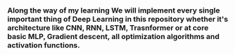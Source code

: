 ### Along the way of my learning We will implement every single important thing of Deep Learning in this repository whether it's architecture like CNN, RNN, LSTM, Trasnformer or at core basic MLP, Gradient descent, all optimization algorithms and activation functions. 
